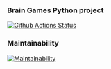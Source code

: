 ### Brain Games Python project

[![Github Actions Status](https://github.com/Ulanof-code/python-project-lvl1/workflows/Python%20CI/badge.svg)](https://github.com/Ulanof-code/python-project-lvl1/actions)


### Maintainability

[![Maintainability](https://api.codeclimate.com/v1/badges/a99a88d28ad37a79dbf6/maintainability)](https://codeclimate.com/github/codeclimate/codeclimate/maintainability)
